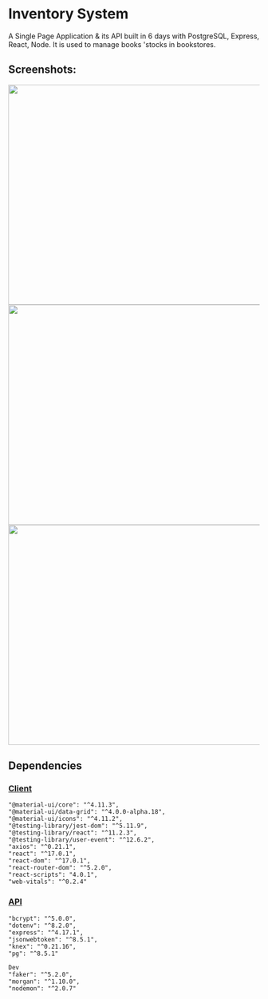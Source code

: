 # Inventory System

A Single Page Application & its API built in 6 days with PostgreSQL, Express, React, Node.
It is used to manage books 'stocks in bookstores.

## Screenshots:

<p align="center">
  <img src="https://github.com/Deteri0n/inventory_system/blob/master/docs/AlertSystem" width="583" height="441">
  <img src="https://github.com/Deteri0n/inventory_system/blob/master/docs/LoginPage" width="583" height="441">
  <img src="https://github.com/Deteri0n/inventory_system/blob/master/docs/HomePage" width="583" height="441">
</p>

## Dependencies

### [Client](./frontend)

    "@material-ui/core": "^4.11.3",
    "@material-ui/data-grid": "^4.0.0-alpha.18",
    "@material-ui/icons": "^4.11.2",
    "@testing-library/jest-dom": "^5.11.9",
    "@testing-library/react": "^11.2.3",
    "@testing-library/user-event": "^12.6.2",
    "axios": "^0.21.1",
    "react": "^17.0.1",
    "react-dom": "^17.0.1",
    "react-router-dom": "^5.2.0",
    "react-scripts": "4.0.1",
    "web-vitals": "^0.2.4"

### [API](./backend)

    "bcrypt": "^5.0.0",
    "dotenv": "^8.2.0",
    "express": "^4.17.1",
    "jsonwebtoken": "^8.5.1",
    "knex": "^0.21.16",
    "pg": "^8.5.1"

    Dev
    "faker": "^5.2.0",
    "morgan": "^1.10.0",
    "nodemon": "^2.0.7"
